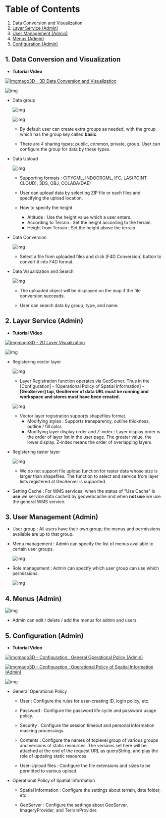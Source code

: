# Table of Contents

1. [Data Conversion and Visualization](#1-Data-Conversion-and-Visualization)
2. [Layer Service (Admin)](#2-Layer-Service-Admin)
3. [User Management (Admin)](#3-User-Management-Admin)
4. [Menus (Admin)](#4-Menus-Admin)
5. [Configuration (Admin)](#5-Configuration-Admin)


## 1. Data Conversion and Visualization

- **Tutorial Video**

[![img](https://www.youtube.com/s/desktop/0ac1422e/img/favicon_144x144.png)mago3D - 3D Data Conversion and Visualization](https://youtu.be/z3bUZA_jF4s)

![img](../images/data1_english.png)

- Data group

  ![img](../images/data2.png)

  ![img](../images/data3.png)

  - By default user can create extra groups as needed, with the group which has the group key called **basic**.

  - There are 4 sharing types; public, common, private, group. User can configure the group for data by these types.

- Data Upload

  ![img](../images/data4.png)

  - Supporting formats : CITYGML, INDOORGML, IFC, LAS(POINT CLOUD), 3DS, OBJ, COLADA(DAE)

  - User can upload data by selecting ZIP file or each files and specifying the upload location.

  - How to specify the height
    - Altitude : Use the height value which a user enters.
    - According to Terrain : Set the height according to the terrain.
    - Height from Terrain : Set the height above the terrain.

- Data Conversion

  ![img](../images/data5.png)

  - Select a file from uploaded files and click [F4D Conversion] button to convert it into F4D format.

- Data Visualization and Search

  ![img](../images/data6.png)

  - The uploaded object will be displayed on the map if the file conversion succeeds.

  - User can search data by group, type, and name.


## 2. Layer Service (Admin)

- **Tutorial Video**

[![img](https://www.youtube.com/s/desktop/0ac1422e/img/favicon_144x144.png)mago3D - 2D Layer Visualization](https://www.youtube.com/watch?v=uKpysHvppKM&t=979s) 

![img](../images/ls1_english.png)

- Registering vector layer

  ![img](../images/ls2.png)

  - Layer Registration function operates via GeoServer. Thus in the [Configuration] - [Operational Policy of Spatial Information] - **[GeoServer] tap, GeoServer of data URL must be running and workspace and stores must have been created.**

  ![img](../images/ls3.png)

  - Vector layer registration supports shapefiles format. 
    - Modifying styles : Supports transparency, outline thickness, outline / fill color.
    - Modifying layer display order and Z-index : Layer display order is the order of layer list in the user page. The greater value, the lower display. Z-index means the order of overlapping layers.

- Registering raster layer

  ![img](../images/ls4.png)

  - We do not support file upload function for raster data whose size is larger than shapefiles. The function to select and service from layer lists registered at GeoServer is supported.

- Setting Cache : For WMS services, when the status of "Use Cache" is **use** we service data cached by geowebcache and when **not use** we use the general WMS service.


## 3. User Management (Admin)

- User group : All users have their own group; the menus and permissions available are up to that group.

- Menu management : Admin can specify the list of menus available to certain user groups.

  ![img](../images/user1.png)

- Role management : Admin can specify which user group can use which permissions.

  ![img](../images/user2.png)


## 4. Menus (Admin)

![img](../images/menu1.png)

- Admin can edit / delete / add the menus for admin and users.


## 5. Configuration (Admin)

- **Tutorial Video**

[![img](https://www.youtube.com/s/desktop/0ac1422e/img/favicon_144x144.png)mago3D - Configuration : General Operational Policy (Admin)](https://www.youtube.com/watch?v=JhZIMeW2KIM) 

[![img](https://www.youtube.com/s/desktop/0ac1422e/img/favicon_144x144.png)mago3D - Configuration : Operational Policy of Spatial Information (Admin)](https://www.youtube.com/watch?v=FiCVbQC2Mj8) 

![img](../images/env_settings.png)

- General Operational Policy

  - User : Configure the rules for user-creating ID, login policy, etc.

  - Password : Configure the password life cycle and password usage policy.

  - Security : Configure the session timeout and personal information masking processings.

  - Contents : Configure the names of toplevel group of various groups and versions of static resources. The versions set here will be attached at the end of the request URL as queryString, and play the role of updating static resources.

  - User-Upload files : Configure the file extensions and sizes to be permitted to various upload.

- Operational Policy of Spatial Information 

  - Spatial Information : Configure the settings about terrain, data folder, etc.

  - GeoServer : Configure the settings about GeoServer, ImageryProvider, and TerrainProvider.
